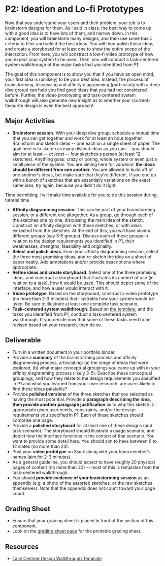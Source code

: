 # P2: Ideation and Lo-fi Prototypes

Now that you understand your users and their problem, your job is to brainstorm designs for them. As I said in class, the best way to come up with a good idea is to have lots of them, and narrow down. In this component, you will brainstorm many designs, and then use some basic criteria to filter and select the best ideas. You will then polish these ideas, and create a storyboard for at least one to show the entire scope of the interaction. From here, you will construct a low-fi video prototype of how you expect your system to be used. Then, you will conduct a task-centered system walkthrough of the major tasks that you identified from P1.

The goal of this component is to show you that if you have an open mind, your first idea is (unlikely) to be your best idea. Instead, the process of brainstorming, discussing and affinity diagramming (particularly with a deep dive group) can help you find good ideas that you had not considered before.
Further, the video prototyping and task-centered system walkthrough will also generate new insight as to whether your (current) favourite design is even the best approach!

## Major Activities
* **Brainstorm session.** With your deep dive group, schedule a mutual time that you can get together and work for at least an hour together. Brainstorm and sketch ideas -- one each on a single sheet of paper. The goal here is to sketch as many distinct ideas as you can -- you should aim for at least -- *at least* -- four sketches a person (at least 12 sketches). Anything goes: crazy or boring, whole system or even just a small piece of the system. You are aiming here for *variance*: **the ideas should be different from one another**. You are allowed to build off of one another's ideas, but make sure that they're different. If you end up with a bunch of sketches that are essentially variations on the exact same idea, try again, because you didn't do it right.

Time permitting, I will make time available for you to do this session during tutorial time.

* **Affinity diagramming session**. This can be part of your brainstorming session, or a different one altogether. As a group, go through each of the sketches one by one, discussing the main idea of the sketch. Construct an affinity diagram with these sketches, or with ideas extracted from the sketches. At the end of this, you will have several different groups (say 3-5 groups). Discuss each of these groups in relation to the design requirements you identified in P1, their weaknesses, strengths, feasibility and originality.
* **Select and polish ideas**. From your affinity diagramming session, select the three most promising ideas, and re-sketch the idea on a sheet of paper neatly. Add annotations and/or provide descriptions where appropriate.
* **Refine ideas and create storyboard.** Select one of the three promising ideas, and construct a storyboard that illustrates its context of use (in relation to a task), how it would be used. This should depict some of the interface, and how a user would interact with it.
* **Video prototype**. Based on the storyboard, construct a video prototype (no more than 2-3 minutes) that illustrates how your system would be used. Be sure to illustrate at least one complete task scenario.
* **Task-centered system walkthrough.** Based on [the template](http://hcitang.org/uploads/Teaching/481-tcsd-walkthrough-template.docx), and the tasks you identified from P1, conduct a task-centered system walkthrough. If you decide now that some of these tasks need to be revised based on your research, then do so.

## Deliverable
* Turn in a written document in your portfolio binder.
* Provide a **summary** of the brainstorming process and affinity diagramming process, articulating: (a) the range of ideas that were explored, (b) what major conceptual groupings you came up with in your affinity diagramming process (likely 3-5). Describe these conceptual groupings, and how they relate to the design requirements you specified in P1 and what you learned from your user research: are users likely to find these ideas palatable?
* Provide **polished versions** of the three sketches that you selected as having the most potential. Provide a **paragraph describing the idea, then provide another paragraph justification** as to why this sketch is appropriate given user needs, constraints, and/or the design requirements you specified in P1. Each of these sketches should comprise one page.
* Provide a **polished storyboard** for at least one of these designs (and task scenario). The storyboard should illustrate a usage scenario, and depict how the interface functions in the context of that scenario. You want to provide some detail here. You should aim to have between 6 to 12 slates (no more than 24).
* Post your **video prototype** on Slack along with your team member's names (aim for 2-3 minutes).
* As a general guideline, you should expect to have roughly 20 physical pages of content (no more than 30) -- most of this is templates from the task-centered walkthrough.
* You should **provide evidence of your brainstorming session** as an appendix (e.g. a photo of the assorted sketches, or the raw sketches themselves). Note that the appendix does not count toward your page count.

## Grading Sheet
* Ensure that your grading sheet is placed in front of the section of this component.
* Look on the [grading sheet page](project-grading-sheets.md) for the printable grading sheet.

## Resources
* [Task Centred Design Walkthrough Template](http://hcitang.org/uploads/Teaching/481-tcsd-walkthrough-template.docx)